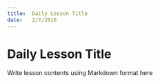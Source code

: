 ```yaml
---
title:  Daily Lesson Title
date:   2/7/2016
---
```


# Daily Lesson Title

Write lesson contents using Markdown format here